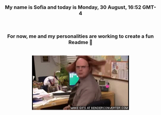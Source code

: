 


<div align="center">
<h3 >My name is Sofia and today is Monday, 30 August, 16:52 GMT-4</h3><br>
<h3 >For now, me and my personalities are working to create a fun Readme 👋
</h3><br>
<img src='img/dwight.gif' alt='working...'/>
</div>
